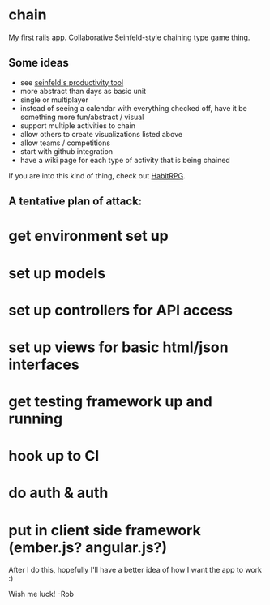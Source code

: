 chain
=====

My first rails app.  Collaborative Seinfeld-style chaining type game thing.

Some ideas
----

* see [seinfeld's productivity tool](http://lifehacker.com/281626/jerry-seinfelds-productivity-secret)
* more abstract than days as basic unit
* single or multiplayer
* instead of seeing a calendar with everything checked off, have it be something more fun/abstract / visual
* support multiple activities to chain
* allow others to create visualizations listed above
* allow teams / competitions
* start with github integration
* have a wiki page for each type of activity that is being chained

If you are into this kind of thing, check out [HabitRPG](https://habitrpg.com). 

A tentative plan of attack:
----

# get environment set up
# set up  models
# set up controllers for API access
# set up views for basic html/json interfaces
# get testing framework up and running
# hook up to CI
# do auth & auth
# put in client side framework (ember.js? angular.js?)

After I do this, hopefully I'll have a better idea of how I want the app to work :)

Wish me luck!
-Rob
